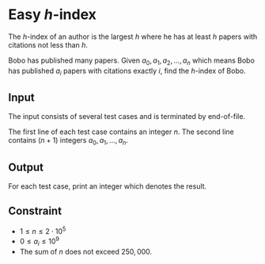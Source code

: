 # Easy $h$-index

The $h$-index of an author is the largest $h$ where he has at least $h$ papers with citations not less than $h$.

Bobo has published many papers.
Given $a_0, a_1, a_2, \dots, a_{n}$ which means Bobo has published $a_i$ papers with citations exactly $i$, find the $h$-index of Bobo.

## Input

The input consists of several test cases and is terminated by end-of-file.

The first line of each test case contains an integer $n$.
The second line contains $(n+1)$ integers $a_0, a_1, \dots, a_n$.

## Output

For each test case, print an integer which denotes the result.

## Constraint

* $1 \leq n \leq 2 \cdot 10^5$
* $0 \leq a_i \leq 10^9$
* The sum of $n$ does not exceed $250,000$.

<!--SAMPLES-->
